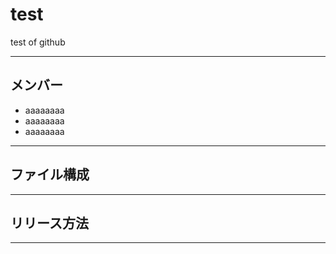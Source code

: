 # test
test of github

---

## メンバー
* aaaaaaaa
* aaaaaaaa
* aaaaaaaa

---

## ファイル構成

---

## リリース方法

---
